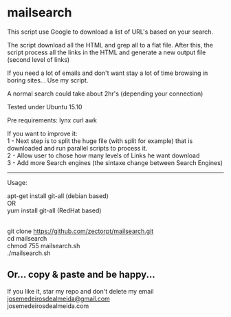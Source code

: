 # mailsearch
This script use Google to download a list of URL's based on your search.

The script download all the HTML and grep all to a flat file. After this, the script process all the links in the HTML and generate a new output file (second level of links)

If you need a lot of emails and don't want stay a lot of time browsing in boring sites... Use my script.

A normal search could take about 2hr's (depending your connection)

Tested under Ubuntu 15.10

Pre requirements:
lynx curl awk

If you want to improve it: <br />
 1 - Next step is to split the huge file (with split for example) that is downloaded and run parallel scripts to process it. <br />
 2 - Allow user to chose how many levels of Links he want download <br />
 3 - Add more Search engines (the sintaxe change between Search Engines) <br />

----------------------------------------------------
Usage:

apt-get install git-all (debian based) <br />
OR <br />
yum install git-all (RedHat based)<br /><br />

git clone https://github.com/zectorpt/mailsearch.git <br />
cd mailsearch <br />
chmod 755 mailsearch.sh <br />
./mailsearch.sh

Or... copy & paste and be happy... <br />
---------------------------------------------------

If you like it, star my repo and don't delete my email <br />
josemedeirosdealmeida@gmail.com <br />
josemedeirosdealmeida.com
